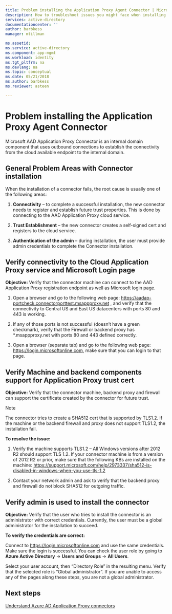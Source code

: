 ```yaml
---
title: Problem installing the Application Proxy Agent Connector | Microsoft Docs
description: How to troubleshoot issues you might face when installing the Application Proxy Agent Connector 
services: active-directory
documentationcenter: ''
author: barbkess
manager: mtillman

ms.assetid: 
ms.service: active-directory
ms.component: app-mgmt
ms.workload: identity
ms.tgt_pltfrm: na
ms.devlang: na
ms.topic: conceptual
ms.date: 05/21/2018
ms.author: barbkess
ms.reviewer: asteen

---
```


# Problem installing the Application Proxy Agent Connector

Microsoft AAD Application Proxy Connector is an internal domain component that uses outbound connections to establish the connectivity from the cloud available endpoint to the internal domain.

## General Problem Areas with Connector installation

When the installation of a connector fails, the root cause is usually one of the following areas:

1.  **Connectivity** – to complete a successful installation, the new connector needs to register and establish future trust properties. This is done by connecting to the AAD Application Proxy cloud service.

2.  **Trust Establishment** – the new connector creates a self-signed cert and registers to the cloud service.

3.  **Authentication of the admin** – during installation, the user must provide admin credentials to complete the Connector installation.

## Verify connectivity to the Cloud Application Proxy service and Microsoft Login page

**Objective:** Verify that the connector machine can connect to the AAD Application Proxy registration endpoint as well as Microsoft login page.

1.  Open a browser and go to the following web page: <https://aadap-portcheck.connectorporttest.msappproxy.net> , and verify that the connectivity to Central US and East US datacenters with ports 80 and 443 is working.

2.  If any of those ports is not successful (doesn’t have a green checkmark), verify that the Firewall or backend proxy has \*.msappproxy.net with ports 80 and 443 defined correctly.

3.  Open a browser (separate tab) and go to the following web page: <https://login.microsoftonline.com>, make sure that you can login to that page.

## Verify Machine and backend components support for Application Proxy trust cert

**Objective:** Verify that the connector machine, backend proxy and firewall can support the certificate created by the connector for future trust.

>[!NOTE]
>The connector tries to create a SHA512 cert that is supported by TLS1.2. If the machine or the backend firewall and proxy does not support TLS1.2, the installation fail.
>
>

**To resolve the issue:**

1.  Verify the machine supports TLS1.2 – All Windows versions after 2012 R2 should support TLS 1.2. If your connector machine is from a version of 2012 R2 or prior, make sure that the following KBs are installed on the machine: <https://support.microsoft.com/help/2973337/sha512-is-disabled-in-windows-when-you-use-tls-1.2>

2.  Contact your network admin and ask to verify that the backend proxy and firewall do not block SHA512 for outgoing traffic.

## Verify admin is used to install the connector

**Objective:** Verify that the user who tries to install the connector is an administrator with correct credentials. Currently, the user must be a global administrator for the installation to succeed.

**To verify the credentials are correct:**

Connect to <https://login.microsoftonline.com> and use the same credentials. Make sure the login is successful. You can check the user role by going to **Azure Active Directory** -&gt; **Users and Groups** -&gt; **All Users**. 

Select your user account, then “Directory Role” in the resulting menu. Verify that the selected role is “Global administrator”. If you are unable to access any of the pages along these steps, you are not a global administrator.

## Next steps
[Understand Azure AD Application Proxy connectors](manage-apps/application-proxy-connectors.md)
